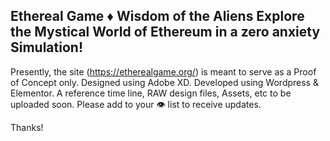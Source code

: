 Ethereal Game ♦ Wisdom of the Aliens
Explore the Mystical World of Ethereum in a zero anxiety Simulation!
---
Presently, the site (https://etherealgame.org/) is meant to serve as a Proof of Concept only. Designed using Adobe XD. Developed using Wordpress & Elementor.
A reference time line, RAW design files, Assets, etc to be uploaded soon.
Please add to your 👁️ list to receive updates.

Thanks!
